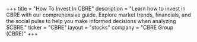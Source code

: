 +++
title = "How To Invest In CBRE"
description = "Learn how to invest in CBRE with our comprehensive guide. Explore market trends, financials, and the social pulse to help you make informed decisions when analyzing $CBRE."
ticker = "CBRE"
layout = "stocks"
company = "CBRE Group (CBRE)"
+++

